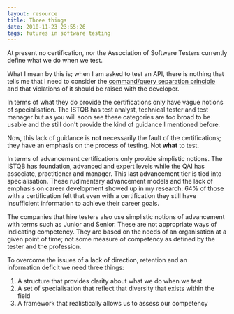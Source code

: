 ```yaml
---
layout: resource
title: Three things
date: 2010-11-23 23:55:26
tags: futures in software testing
---
```

At present no certification, nor the Association of Software Testers currently define what we do when we test.

What I mean by this is; when I am asked to test an API, there is nothing that tells me that I need to consider the [command/query separation principle](http://en.wikipedia.org/wiki/Command-query_separation) and that violations of it should be raised with the developer.

In terms of what they do provide the certifications only have vague notions of specialisation. The ISTQB has test analyst, technical tester and test manager but as you will soon see these categories are too broad to be usable and the still don't provide the kind of guidance I mentioned before.

Now, this lack of guidance is **not** necessarily the fault of the certifications; they have an emphasis on the process of testing. Not **what** to test.

In terms of advancement certifications only provide simplistic notions. The ISTQB has foundation, advanced and expert levels while the QAI has associate, practitioner and manager. This last advancement tier is tied into specialisation. These rudimentary advancement models and the lack of emphasis on career development showed up in my research: 64% of those with a certification felt that even with a certification they still have insufficient information to achieve their career goals.

The companies that hire testers also use simplistic notions of advancement with terms such as Junior and Senior. These are not appropriate ways of indicating competency. They are based on the needs of an organisation at a given point of time; not some measure of competency as defined by the tester and the profession.

To overcome the issues of a lack of direction, retention and an information deficit we need three things:

 1. A structure that provides clarity about what we do when we test
 2. A set of specialisation that reflect that diversity that exists within the field 
 3. A framework that realistically allows us to assess our competency